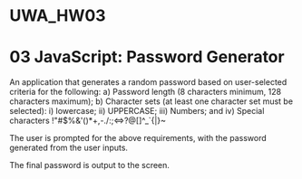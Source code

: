 # UWA_HW03
# 03 JavaScript: Password Generator

An application that generates a random password based on user-selected criteria for the following:
    a) Password length (8 characters minimum, 128 characters maximum);
    b) Character sets (at least one character set must be selected):
        i)      lowercase;
        ii)     UPPERCASE;
        iii)    Numbers; and
        iv)     Special characters !"#$%&'()*+,-./:;<=>?@[\]^_`{|}~

The user is prompted for the above requirements, with the password generated from the user inputs.

The final password is output to the screen.
